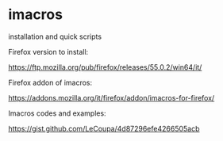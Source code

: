 # imacros
installation and quick scripts


Firefox version to install:

https://ftp.mozilla.org/pub/firefox/releases/55.0.2/win64/it/

Firefox addon of imacros:

https://addons.mozilla.org/it/firefox/addon/imacros-for-firefox/


Imacros codes and examples:

https://gist.github.com/LeCoupa/4d87296efe4266505acb

